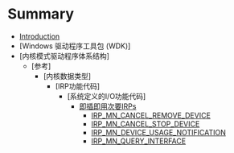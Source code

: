 # Summary

* [Introduction](README.md)
* [Windows 驱动程序工具包 (WDK)]
* [内核模式驱动程序体系结构]
  * [参考]
    * [内核数据类型]
      * [IRP功能代码]
        * [系统定义的I/O功能代码]		
          * [即插即用次要IRPs](4/2/3/4/2/Plug-and-Play-Minor-IRPs.md)	  
            * [IRP_MN_CANCEL_REMOVE_DEVICE](4/2/3/4/2/2/IRP_MN_CANCEL_REMOVE_DEVICE.md)
            * [IRP_MN_CANCEL_STOP_DEVICE](4/2/3/4/2/2/IRP_MN_CANCEL_STOP_DEVICE.md)
            * [IRP_MN_DEVICE_USAGE_NOTIFICATION](4/2/3/4/2/2/IRP_MN_DEVICE_USAGE_NOTIFICATION.md)
            * [IRP_MN_QUERY_INTERFACE](4/2/3/4/2/2/IRP_MN_QUERY_INTERFACE.md)
